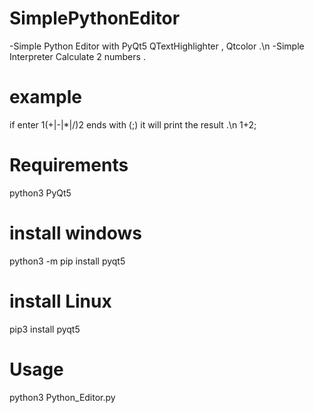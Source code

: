 # SimplePythonEditor
  -Simple Python Editor with PyQt5 QTextHighlighter , Qtcolor .\n
  -Simple Interpreter Calculate 2 numbers .
  # example
   if enter 1(+|-|*|/)2 ends with (;) it will print the result .\n
        1+2;
# Requirements
  python3
  PyQt5
# install windows
  python3 -m pip install pyqt5
# install Linux
  pip3 install pyqt5
  
# Usage
  python3 Python_Editor.py
